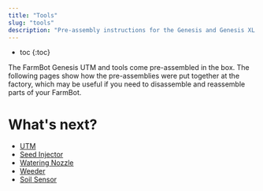 ```yaml
---
title: "Tools"
slug: "tools"
description: "Pre-assembly instructions for the Genesis and Genesis XL UTM and tools :wrench: :gear:"
---
```


* toc
{:toc}

The FarmBot Genesis UTM and tools come pre-assembled in the box. The following pages show how the pre-assemblies were put together at the factory, which may be useful if you need to disassemble and reassemble parts of your FarmBot.

# What's next?

 * [UTM](tools/utm.md)
 * [Seed Injector](tools/seed-injector.md)
 * [Watering Nozzle](tools/watering-nozzle.md)
 * [Weeder](tools/weeder.md)
 * [Soil Sensor](tools/soil-sensor.md)

